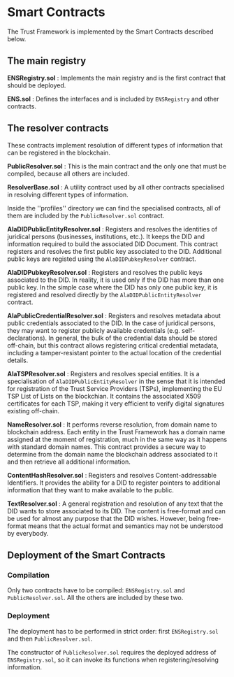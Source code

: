 # Smart Contracts

The Trust Framework is implemented by the Smart Contracts described below.

## The main registry

**ENSRegistry.sol**
:   Implements the main registry and is the first contract that should be deployed.

**ENS.sol**
:   Defines the interfaces and is included by ``ENSRegistry`` and other contracts.


## The resolver contracts

These contracts implement resolution of different types of information that can be registered in the blockchain.

**PublicResolver.sol**
:   This is the main contract and the only one that must be compiled, because all others are included.

**ResolverBase.sol**
:   A utility contract used by all other contracts specialised in resolving different types of information.

Inside the ''profiles'' directory we can find the specialised contracts, all of them are included by the
``PublicResolver.sol`` contract.

**AlaDIDPublicEntityResolver.sol**
:   Registers and resolves the identities of juridical persons (businesses, institutions, etc.). It keeps the DID
    and information required to build the associated DID Document. This contract registers and resolves the first
    public key associated to the DID. Additional public keys are registed using the ``AlaDIDPubkeyResolver`` contract.

**AlaDIDPubkeyResolver.sol**
:   Registers and resolves the public keys associated to the DID. In reality, it is used only if the DID has more
    than one public key. In the simple case where the DID has only one public key, it is registered and resolved
    directly by the ``AlaDIDPublicEntityResolver`` contract.

**AlaPublicCredentialResolver.sol**
:   Registers and resolves metadata about public credentials associated to the DID. In the case of juridical persons,
    they may want to register publicly available credentials (e.g. self-declarations). In general, the bulk of the
    credential data should be stored off-chain, but this contract allows registering critical credential metadata,
    including a tamper-resistant pointer to the actual location of the credential details.

**AlaTSPResolver.sol**
:   Registers and resolves special entities. It is a specialisation of ``AlaDIDPublicEntityResolver`` in the sense
    that it is intended for registration of the Trust Service Providers (TSPs), implementing the EU TSP List of Lists
    on the blockchian. It contains the associated X509 certificates for each TSP, making it very efficient to verify
    digital signatures existing off-chain.

**NameResolver.sol**
:   It performs reverse resolution, from domain name to blockchain address. Each entity in the Trust Framework has
    a domain name assigned at the moment of registration, much in the same way as it happens with standard domain
    names. This contract provides a secure way to determine from the domain name the blockchain address associated
    to it and then retrieve all additional information.

**ContentHashResolver.sol**
:   Registers and resolves Content-addressable Identifiers. It provides the ability for a DID to register pointers
    to additional information that they want to make available to the public.

**TextResolver.sol**
:   A general registration and resolution of any text that the DID wants to store associated to its DID. The content
    is free-format and can be used for almost any purpose that the DID wishes. However, being free-format means that
    the actual format and semantics may not be understood by everybody.


## Deployment of the Smart Contracts

### Compilation

Only two contracts have to be compiled: ``ENSRegistry.sol`` and ``PublicResolver.sol``. All the others are included by these two.

### Deployment

The deployment has to be performed in strict order: first ``ENSRegistry.sol`` and then ``PublicResolver.sol``.

The constructor of ``PublicResolver.sol`` requires the deployed address of ``ENSRegistry.sol``, so it can invoke its
functions when registering/resolving information.
